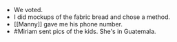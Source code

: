 - We voted.
- I did mockups of the fabric bread and chose a method.
- [[Manny]] gave me his phone number.
- #Miriam sent pics of the kids. She's in Guatemala.